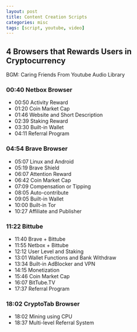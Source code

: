 ```yaml
---
layout: post
title: Content Creation Scripts
categories: misc
tags: [script, youtube, video]
---
```


## 4 Browsers that Rewards Users in Cryptocurrency

BGM: Caring Friends From Youtube Audio Library

### 00:40 Netbox Browser

*   00:50 Activity Reward
*   01:20 Coin Market Cap
*   01:46 Website and Short Description
*   02:39 Staking Reward
*   03:30 Built-in Wallet
*   04:11 Referral Program

### 04:54 Brave Browser

*   05:07 Linux and Android
*   05:19 Brave Shield
*   06:07 Attention Reward
*   06:42 Coin Market Cap
*   07:09 Compensation or Tipping
*   08:05 Auto-contribute
*   09:05 Built-in Wallet
*   10:00 Built-in Tor
*   10:27 Affiliate and Publisher

### 11:22 Bittube

*   11:40 Brave + Bittube
*   11:55 Netbox + Bittube
*   12:12 User Level and Staking
*   13:01 Wallet Functions and Bank Withdraw
*   13:34 Built-in AdBlocker and VPN
*   14:15 Monetization
*   15:46 Coin Market Cap
*   16:07 BitTube.TV
*   17:37 Referral Program

### 18:02 CryptoTab Browser

*   18:02 Mining using CPU
*   18:37 Multi-level Referral System